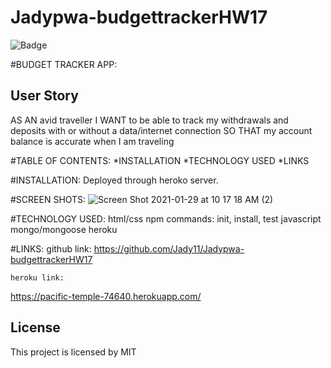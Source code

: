 # Jadypwa-budgettrackerHW17
![Badge](https://img.shields.io/static/v1?label=License&message=MIT&color=9cf)


#BUDGET TRACKER APP:
        
## User Story
AS AN avid traveller
I WANT to be able to track my withdrawals and deposits with or without a data/internet connection
SO THAT my account balance is accurate when I am traveling


#TABLE OF CONTENTS:
    *INSTALLATION
    *TECHNOLOGY USED
    *LINKS

#INSTALLATION:
   Deployed through heroko server.   


#SCREEN SHOTS:
![Screen Shot 2021-01-29 at 10 17 18 AM (2)](https://user-images.githubusercontent.com/70386025/106306455-53881b80-621b-11eb-9293-9ed5a6f360f1.png)






#TECHNOLOGY USED:
    html/css
    npm commands: init, install, test
    javascript
    mongo/mongoose
    heroku


#LINKS:
    github link: 
   https://github.com/Jady11/Jadypwa-budgettrackerHW17

    heroku link: 

   https://pacific-temple-74640.herokuapp.com/

## License 

This project is licensed by MIT